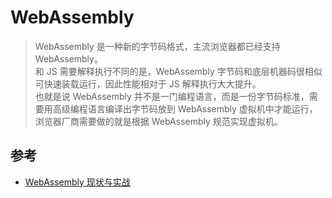 # WebAssembly 

>WebAssembly 是一种新的字节码格式，主流浏览器都已经支持 WebAssembly。   
和 JS 需要解释执行不同的是，WebAssembly 字节码和底层机器码很相似可快速装载运行，因此性能相对于 JS 解释执行大大提升。   
也就是说 WebAssembly 并不是一门编程语言，而是一份字节码标准，需要用高级编程语言编译出字节码放到 WebAssembly 虚拟机中才能运行，   
浏览器厂商需要做的就是根据 WebAssembly 规范实现虚拟机。  



## 参考
- [WebAssembly 现状与实战](https://www.ibm.com/developerworks/cn/web/wa-lo-webassembly-status-and-reality/index.html)
